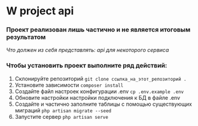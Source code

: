 # W project api

### Проект реализован лишь частично и не является итоговым результатом

<i>Что должен из себя представлять: api для некоторого сервиса</i>

### Чтобы установить проект выполните ряд действий:

1. Склонируйте репозиторий ``` git clone ссылка_на_этот_репозиторий . ```
2. Установите зависимости ``` composer install ```
3. Создайте файл настроек конфигурации .env ``` cp .env.example .env ```
4. Обновите настройки настройки подключения к БД в файле .env
5. Создайте и частично заполните таблицы с помощью существующих миграций ``` php artisan migrate --seed ```
6. Запустите сервер ``` php artisan serve ```
